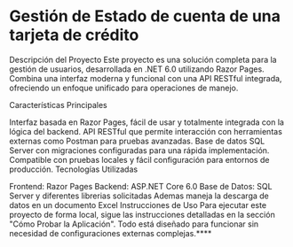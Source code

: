 # Gestión de Estado de cuenta de una tarjeta de crédito 
Descripción del Proyecto
Este proyecto es una solución completa para la gestión de usuarios, desarrollada en .NET 6.0 utilizando Razor Pages. Combina una interfaz moderna y funcional con una API RESTful integrada, ofreciendo un enfoque unificado para operaciones de manejo.

Características Principales

Interfaz basada en Razor Pages, fácil de usar y totalmente integrada con la lógica del backend.
API RESTful que permite interacción con herramientas externas como Postman para pruebas avanzadas.
Base de datos SQL Server con migraciones configuradas para una rápida implementación.
Compatible con pruebas locales y fácil configuración para entornos de producción.
Tecnologías Utilizadas

Frontend: Razor Pages
Backend: ASP.NET Core 6.0
Base de Datos: SQL Server
y diferentes librerias solicitadas
Ademas maneja la descarga de datos en un documento Excel
Instrucciones de Uso
Para ejecutar este proyecto de forma local, sigue las instrucciones detalladas en la sección "Cómo Probar la Aplicación". Todo está diseñado para funcionar sin necesidad de configuraciones externas complejas.****
